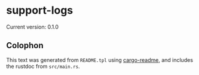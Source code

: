 # support-logs

Current version: 0.1.0



## Colophon

This text was generated from `README.tpl` using [cargo-readme](https://crates.io/crates/cargo-readme), and includes the rustdoc from `src/main.rs`.